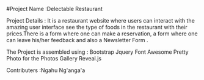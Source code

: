 #Project Name :Delectable Restaurant

Project Details : It is a restaurant website where users can interact with the amazing user interface see the type of foods in the restaurant with their prices.There is a form where one can make a reservation, a form where one can leave his/her feedback and also a Newsletter Form .

The Project is assembled using  : Bootstrap
                                 Jquery
                                 Font Awesome
                                 Pretty Photo for the Photos Gallery
                                 Reveal.js



Contributers :Ngahu Ng'anga'a
